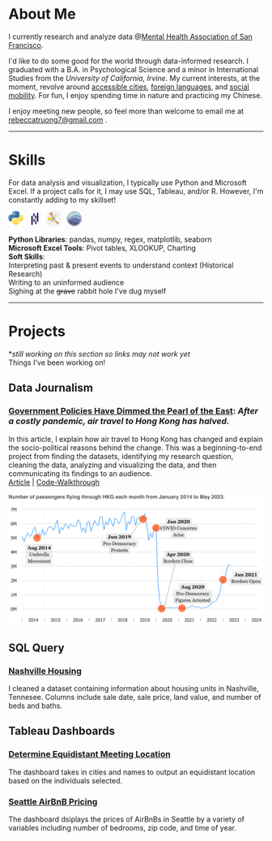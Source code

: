 # About Me
I currently research and analyze data @[Mental Health Association of San Francisco](https://www.mentalhealthsf.org/). 

I'd like to do some good for the world through data-informed research. I graduated with a B.A. in Psychological Science and a minor in International Studies from the *University of California, Irvine*. My current interests, at the moment, revolve around [accessible cities](https://www.youtube.com/c/NotJustBikes), [foreign languages](https://www.italki.com), and [social mobility](https://opportunityinsights.org/). For fun, I enjoy spending time in nature and practicing my Chinese. 

I enjoy meeting new people, so feel more than welcome to email me at [rebeccatruong7@gmail.com](mailto:rebeccatruong7@gmail.com) . 

---

# Skills
For data analysis and visualization, I typically use Python and Microsoft Excel. If a project calls for it, I may use SQL, Tableau, and/or R. However, I'm constantly adding to my skillset!   

<img src="/assets/img/python.png" width="30" height="30">&nbsp;&nbsp;
<img src="/assets/img/pandas.png" width="20" height="30">&nbsp;&nbsp;
<img src="/assets/img/matplotlib.png" width="30" height="30">&nbsp;&nbsp;
<img src="/assets/img/seaborn.png" width="30" height="30">   

**Python Libraries**: pandas, numpy, regex, matplotlib, seaborn   
**Microsoft Excel Tools**: Pivot tables, XLOOKUP, Charting   
**Soft Skills**:   
   Interpreting past & present events to understand context (Historical Research)   
   Writing to an uninformed audience   
   Sighing at the ~~grave~~ rabbit hole I've dug myself   

---

# Projects
**still working on this section so links may not work yet*   
Things I've been working on!
## Data Journalism 
### [Government Policies Have Dimmed the Pearl of the East](https://medium.com/@rebecca.truong): *After a costly pandemic, air travel to Hong Kong has halved.*
In this article, I explain how air travel to Hong Kong has changed and explain the socio-political reasons behind the change. This was a beginning-to-end project from finding the datasets, identifying my research question, cleaning the data, analyzing and visualizing the data, and then communicating its findings to an audience.   
[Article](https://medium.com/@rebecca.truong) | [Code-Walkthrough](https://github.com/rebeccatruong7/Data-Projects/blob/main/HKG%20Code%20Walkthrough.ipynb)   

[![Hong Kong Air Traffic Timeline!](assets/img/hkthumbnail_small.png)](https://medium.com/@rebecca.truong)
   
## SQL Query
### [Nashville Housing](https://github.com/rebeccatruong7/Data-Projects/blob/main/Nashville%20Housing%20Data%20Cleaning%20Queries.sql) 
I cleaned a dataset containing information about housing units in Nashville, Tennesee. Columns include sale date, sale price, land value, and number of beds and baths. 

## Tableau Dashboards
### [Determine Equidistant Meeting Location](https://public.tableau.com/views/NextAlumniMeeting/Dashboard1?:language=en-US&:display_count=n&:origin=viz_share_link) 
The dashboard takes in cities and names to output an equidistant location based on the individuals selected. 
### [Seattle AirBnB Pricing](https://public.tableau.com/views/AirBnBFullProject_16555083090270/Dashboard1?:language=en-US&:display_count=n&:origin=viz_share_link ) 
The dashboard dsiplays the prices of AirBnBs in Seattle by a variety of variables including number of bedrooms, zip code, and time of year. 
 
